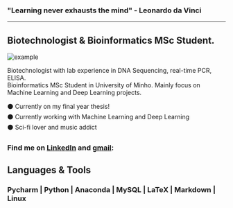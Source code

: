 ### "Learning never exhausts the mind" - Leonardo da Vinci
- - - - - - -
## Biotechnologist & Bioinformatics MSc Student.

<img src="https://user-images.githubusercontent.com/66804728/105891062-17c93800-6008-11eb-9a6f-1a9e8be77dc3.png" alt="example">

Biotechnologist with lab experience in DNA Sequencing, real-time PCR, ELISA.  
Bioinformatics MSc Student in University of Minho. 
Mainly focus on Machine Learning and Deep Learning projects.

:black_circle: Currently on my final year thesis!  
:black_circle: Currently working with Machine Learning and Deep Learning  
:black_circle: Sci-fi lover and music addict  

### Find me on <a href="https://www.linkedin.com/in/josegracaduarte/">LinkedIn</a> and <a href="mailto:joseduartead@gmail.com">gmail</a>:

## Languages & Tools
### Pycharm | Python | Anaconda | MySQL | LaTeX | Markdown | Linux

